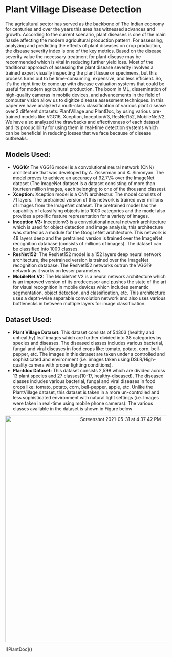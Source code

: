 <h1> Plant Village Disease Detection </h1>

The agricultural sector has served as the backbone of The Indian economy for centuries and over the years this area has witnessed advances and growth. According to the current scenario, plant diseases is one of the main hassle affecting the modern agricultural production pattern. For assessing, analyzing and predicting the effects of plant diseases on crop production, the disease severity index is one of the key metrics. Based on the disease severity value the necessary treatment for plant disease may be recommended which is vital in reducing further yield loss. Most of the traditional approach of assessing the plant disease severity involves a trained expert visually inspecting the plant tissue or specimens, but this process turns out to be time-consuming, expensive, and less efficient. So, it's the right time to come up with disease evaluation systems that could be useful for modern agricultural production. The boom in ML, dissemination of high-quality cameras in mobile devices, and advancements in the field of computer vision allow us to digitize disease assessment techniques. In this paper we have analyzed a multi-class classification of various plant disease over 2 different datasets: PlantVillage and PlantDoc, by using various pre-trained models like VGG16, Xception, InceptionV3, ResNet152, MobileNetV2. We have also analyzed the drawbacks and effectiveness of each dataset and its producibility for using them in real-time detection systems which can be beneficial in reducing losses that we face because of disease outbreaks.

<h2> Models Used: </h2>
<ul>
  <li><b>VGG16:</b> The VGG16 model is a convolutional neural network (CNN) architecture that was developed by A. Zisserman and K. Simonyan. The model proves to achieve an accuracy of 92.7\% over the ImageNet dataset (The ImageNet dataset is a dataset consisting of more than fourteen million images, each belonging to one of the thousand classes). </li>
  <li><b>Xception:</b> Xception model is a CNN architectur. The model consists of 71 layers.  The pretrained version of this network is trained over millions of images from the ImageNet dataset. The pretrained model has the capability of classifying objects into 1000 categories and the model also provides a prolific feature representation for a variety of images.</li>
  <li><b>Inception V3:</b> Inceptionv3 is a convolutional neural network architecture which is used for object detection and image analysis,  this architecture was started as a module for the GoogLeNet architecture. This network is 48 layers deep and the pretrained version is trained over the ImageNet recognition database (consists of millions of images). The dataset can be classified into 1000 classes.</li>
  
  <li><b>ResNet152:</b> The ResNet152 model is a 152 layers deep neural network architecture, the pretrained version is trained over the ImageNet recognition database. The ResNet152 networks outrun the VGG19 network as it works on lesser parameters.</li>
  
  <li><b>MobileNet V2:</b> The MobileNet V2 is a neural network architecture which is an improved version of its predecessor and pushes the state of the art for visual recognition in mobile devices which includes semantic segmentation, object detection, and classification, etc. This architecture uses a depth-wise separable convolution network and also uses various bottlenecks in between multiple layers for image classification.</li>
  
</ul>

<h2> Dataset Used: </h2>
<ul>
  <li><b>Plant Village Dataset:</b> This dataset consists of 54303 (healthy and unhealthy) leaf images which are further divided into 38 categories by species and diseases. The diseased classes includes various bacterial, fungal and viral diseases in food crops like: tomato, potato, corn, bell-pepper, etc. The images in this dataset are taken under a controlled and sophisticated and environment (i.e. images taken using DSLR/High-quality camera with proper lighting conditions).</li>
  <li><b>Plantdoc Dataset:</b> This dataset consists 2,598 which are divided across 13 plant species and 27 classes(10-17, healthy-diseased). The diseased classes includes various bacterial, fungal and viral diseases in food crops like: tomato, potato, corn, bell-pepper, apple, etc. Unlike the PlantVillage dataset, this dataset is taken in a more un-controlled and less sophisticated environment with natural light settings (i.e. Images were taken in real-time using mobile phone cameras). The various classes available in the dataset is shown in Figure below</li>
</ul>

<p align="center">
<img style="display: block; margin: auto;"
<img width="704" alt="Screenshot 2021-05-31 at 4 37 42 PM" src="https://user-images.githubusercontent.com/57310589/123746295-13fb5380-d8cf-11eb-935c-a47de27e1d08.png">
</p>![PlantDoc]()






